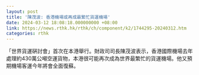 ```yaml
---
layout: post
title: '陳茂波: 香港機場或再成最繁忙貨運機場'
date: 2024-03-12 18:08:18.000000000 +08:00
link: https://news.rthk.hk/rthk/ch/component/k2/1744295-20240312.htm
categories: rthk
---
```


「世界貨運硏討會」首次在本港舉行。財政司司長陳茂波表示，香港國際機場去年處理約430萬公噸空運貨物，本港很可能再次成為世界最繁忙的貨運機場。他又預期機場客運今年將會全面復蘇。

